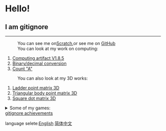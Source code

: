 <!DOCTYPE html>
<html>
  <head>
    <title>gitignore's profile</title>
  </head>
  <body>
    <h1 class="cs">Hello!</h1>
    <h2 class="ct">I am gitignore</h2>
    <hr/>
    <dd>You can see me on<a href="http://scratch.mit.edu/users/gitignore/" target="_blank">Scratch</a>,or see me on <a href="https://github.com/ljy-002" target="_blank">GitHub</a></dd>
    <dd>You can look at my work on computing:</dd>
    <ol>
      <li><a href="https://scratch.mit.edu/projects/390106595/" target="_blank">Computing artifact V1.8.5</a></li>
      <li><a href="https://scratch.mit.edu/projects/401852935/" target="_blank">Binary/decimal conversion</a></li>
      <li><a href="https://scratch.mit.edu/projects/401858817/" target="_blank">Count "A"</a></li>
    </ol>
    <dd>You can also look at my 3D works:</dd>
    <ol>
      <li><a href="https://scratch.mit.edu/projects/400069880/" target="_blank">Ladder point matrix 3D</a></li>
      <li><a href="https://scratch.mit.edu/projects/400072481" target="_blank">Triangular body point matrix 3D</a></li>
      <li><a href="https://scratch.mit.edu/projects/400072481" target="_blank">Square dot matrix 3D</a></li>
    </ol>
    <details>
      <summary>Some of my games:</summary>
      <li><a href="https://scratch.mit.edu/projects/411453458" target="_blank">Hamiltonian Way</a></li>
      <li><a href="https://scratch.mit.edu/projects/411246064" target="_blank">Farmers Life</a></li>
    </details>
    <a href="https://ljy-002.github.io/giti.github.io/gitignore%20achievement" target="_blank">gitignore achievements</a>
    <p>language selete:<a href="/en">English</a> <a href="">简体中文</a></p>
  </body>
</html>
